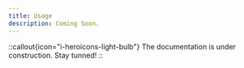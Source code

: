 ```yaml
---
title: Usage
description: Coming Soon.
---
```


::callout{icon="i-heroicons-light-bulb"}
The documentation is under construction. Stay tunned!
::

